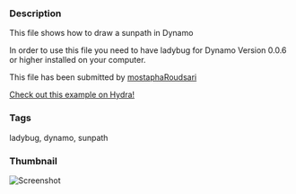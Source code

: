 ### Description
This file shows how to draw a sunpath in Dynamo

In order to use this file you need to have ladybug for Dynamo Version 0.0.6 or higher installed on your computer.

This file has been submitted by [mostaphaRoudsari](https://github.com/mostaphaRoudsari)

[Check out this example on Hydra!](http://hydrashare.github.io/hydra/viewer?owner=mostaphaRoudsari&fork=hydra_1&id=Sunpath_Ladybug_Dynamo)

### Tags
ladybug, dynamo, sunpath

### Thumbnail
![Screenshot](https://raw.githubusercontent.com/mostaphaRoudsari/hydra/master/Sunpath_Ladybug_Dynamo/thumbnail.png)
